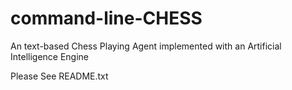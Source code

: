 # command-line-CHESS
An text-based Chess Playing Agent implemented with an Artificial Intelligence Engine

Please See README.txt
